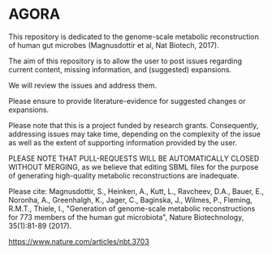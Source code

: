 # AGORA

This repository is dedicated to the genome-scale metabolic reconstruction of human gut microbes (Magnusdottir et al, Nat Biotech, 2017).

The aim of this repository is to allow the user to post issues regarding current content, missing information, and (suggested) expansions.

We will review the issues and address them.

Please ensure to provide literature-evidence for suggested changes or expansions.

Please note that this is a project funded by research grants. Consequently, addressing issues may take time, depending on the complexity of the issue as well as the extent of supporting information provided by the user.

PLEASE NOTE THAT PULL-REQUESTS WILL BE AUTOMATICALLY CLOSED WITHOUT MERGING, as we believe that editing SBML files for the purpose of generating high-quality metabolic reconstructions are inadequate. 

Please cite:
Magnusdottir, S., Heinken, A., Kutt, L., Ravcheev, D.A., Bauer, E., Noronha, A., Greenhalgh, K.,
Jager, C., Baginska, J., Wilmes, P., Fleming, R.M.T., Thiele, I., "Generation of genome-scale
metabolic reconstructions for 773 members of the human gut microbiota", Nature Biotechnology,
35(1):81-89 (2017).

https://www.nature.com/articles/nbt.3703
